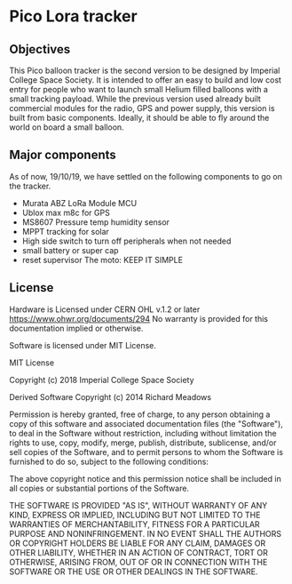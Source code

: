 # Pico Lora tracker


## Objectives
This Pico balloon tracker is the second version to be designed by Imperial College Space Society. It is intended to offer an easy to build and low cost entry for people who want to launch small Helium filled balloons with a small tracking payload. While the previous version used already built commercial modules for the radio, GPS and power supply, this version is built from basic components.
Ideally, it should be able to fly around the world on board a small balloon.

## Major components
As of now, 19/10/19, we have settled on the following components to go on the tracker.

* Murata ABZ LoRa Module MCU
* Ublox max m8c for GPS
* MS8607 Pressure temp humidity sensor
* MPPT tracking for solar
* High side switch to turn off peripherals when not needed
* small battery or super cap
* reset supervisor
The moto: KEEP IT SIMPLE



## License

Hardware is Licensed under CERN OHL v.1.2 or later https://www.ohwr.org/documents/294 No warranty is provided for this documentation implied or otherwise.

Software is licensed under MIT License.

MIT License

Copyright (c) 2018 Imperial College Space Society

Derived Software  Copyright (c) 2014  Richard Meadows <richardeoin>

Permission is hereby granted, free of charge, to any person obtaining a copy of this software and associated documentation files (the "Software"), to deal in the Software without restriction, including without limitation the rights to use, copy, modify, merge, publish, distribute, sublicense, and/or sell copies of the Software, and to permit persons to whom the Software is furnished to do so, subject to the following conditions:

The above copyright notice and this permission notice shall be included in all copies or substantial portions of the Software.

THE SOFTWARE IS PROVIDED "AS IS", WITHOUT WARRANTY OF ANY KIND, EXPRESS OR IMPLIED, INCLUDING BUT NOT LIMITED TO THE WARRANTIES OF MERCHANTABILITY, FITNESS FOR A PARTICULAR PURPOSE AND NONINFRINGEMENT. IN NO EVENT SHALL THE AUTHORS OR COPYRIGHT HOLDERS BE LIABLE FOR ANY CLAIM, DAMAGES OR OTHER LIABILITY, WHETHER IN AN ACTION OF CONTRACT, TORT OR OTHERWISE, ARISING FROM, OUT OF OR IN CONNECTION WITH THE SOFTWARE OR THE USE OR OTHER DEALINGS IN THE SOFTWARE.



























